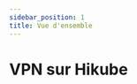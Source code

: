 ```yaml
---
sidebar_position: 1
title: Vue d'ensemble
---
```


# VPN sur Hikube

<!-- TODO: Contenu à rédiger --> 